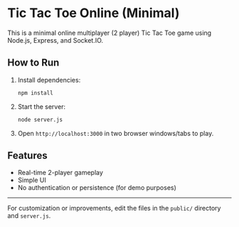 # Tic Tac Toe Online (Minimal)

This is a minimal online multiplayer (2 player) Tic Tac Toe game using Node.js, Express, and Socket.IO.

## How to Run

1. Install dependencies:
   ```bash
   npm install
   ```
2. Start the server:
   ```bash
   node server.js
   ```
3. Open `http://localhost:3000` in two browser windows/tabs to play.

## Features
- Real-time 2-player gameplay
- Simple UI
- No authentication or persistence (for demo purposes)

---

For customization or improvements, edit the files in the `public/` directory and `server.js`.
